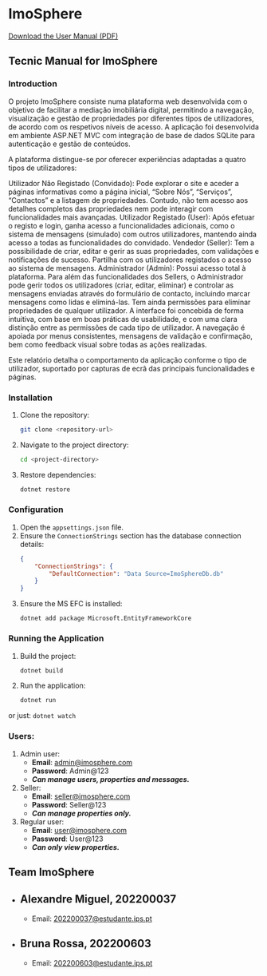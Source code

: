 # ImoSphere

[Download the User Manual (PDF)](/UserManual_ImoSphere.pdf)

## Tecnic Manual for ImoSphere

### Introduction
O projeto ImoSphere consiste numa plataforma web desenvolvida com o objetivo de facilitar a mediação imobiliária digital, permitindo a navegação, visualização e gestão de propriedades por diferentes tipos de utilizadores, de acordo com os respetivos níveis de acesso. A aplicação foi desenvolvida em ambiente ASP.NET MVC com integração de base de dados SQLite para autenticação e gestão de conteúdos.

A plataforma distingue-se por oferecer experiências adaptadas a quatro tipos de utilizadores:

Utilizador Não Registado (Convidado): Pode explorar o site e aceder a páginas informativas como a página inicial, “Sobre Nós”, “Serviços”, “Contactos” e a listagem de propriedades. Contudo, não tem acesso aos detalhes completos das propriedades nem pode interagir com funcionalidades mais avançadas.
Utilizador Registado (User): Após efetuar o registo e login, ganha acesso a funcionalidades adicionais, como o sistema de mensagens (simulado) com outros utilizadores, mantendo ainda acesso a todas as funcionalidades do convidado.
Vendedor (Seller): Tem a possibilidade de criar, editar e gerir as suas propriedades, com validações e notificações de sucesso. Partilha com os utilizadores registados o acesso ao sistema de mensagens.
Administrador (Admin): Possui acesso total à plataforma. Para além das funcionalidades dos Sellers, o Administrador pode gerir todos os utilizadores (criar, editar, eliminar) e controlar as mensagens enviadas através do formulário de contacto, incluindo marcar mensagens como lidas e eliminá-las. Tem ainda permissões para eliminar propriedades de qualquer utilizador.
A interface foi concebida de forma intuitiva, com base em boas práticas de usabilidade, e com uma clara distinção entre as permissões de cada tipo de utilizador. A navegação é apoiada por menus consistentes, mensagens de validação e confirmação, bem como feedback visual sobre todas as ações realizadas.

Este relatório detalha o comportamento da aplicação conforme o tipo de utilizador, suportado por capturas de ecrã das principais funcionalidades e páginas.

### Installation
1. Clone the repository:
    ```bash
    git clone <repository-url>
    ```
2. Navigate to the project directory:
    ```bash
    cd <project-directory>
    ```
3. Restore dependencies:
    ```bash
    dotnet restore
    ```

### Configuration
1. Open the `appsettings.json` file.
2. Ensure the `ConnectionStrings` section has the database connection details:
    ```json
    {
        "ConnectionStrings": {
            "DefaultConnection": "Data Source=ImoSphereDb.db"
        }
    }
    ```
3. Ensure the MS EFC is installed:
    ```
    dotnet add package Microsoft.EntityFrameworkCore
    ```

### Running the Application
1. Build the project:
    ```bash
    dotnet build
    ```
2. Run the application:
    ```bash
    dotnet run
    ```
or just:
    ```
    dotnet watch
    ```

### Users:
1. Admin user:
    - **Email**: admin@imosphere.com
    - **Password**: Admin@123
    - ***Can manage users, properties and messages.***
2. Seller:
    - **Email**: seller@imosphere.com
    - **Password**: Seller@123
    - ***Can manage properties only.***
2. Regular user:
    - **Email**: user@imosphere.com
    - **Password**: User@123
    - ***Can only view properties.***

## Team ImoSphere
- Alexandre Miguel, 202200037
    -
    - Email: 202200037@estudante.ips.pt

- Bruna Rossa, 202200603
    -
    - Email: 202200603@estudante.ips.pt
